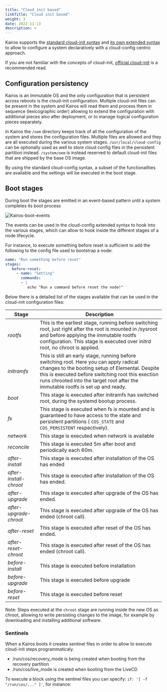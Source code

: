 ```yaml
---
title: "Cloud init based"
linkTitle: "Cloud init based"
weight: 3
date: 2022-11-13
description: >
---
```


Kairos supports the [standard cloud-init syntax](https://github.com/mudler/yip#compatibility-with-cloud-init-format) and [its own extended syntax](https://github.com/mudler/yip) to allow to configure a system declaratively with a cloud-config centric approach.

If you are not familiar with the concepts of cloud-init, [official cloud-init](https://cloud-init.io/) is a recommended read.

## Configuration persistency

Kairos is an Immutable OS and the only configuration that is persistent across reboots is the cloud-init configuration.
Multiple cloud-init files can be present in the system and Kairos will read them and process them in sequence (lexicographic order) allowing to extend the configuration with additional pieces also after deployment, or to manage logical configuration pieces separately.

In Kairos the `/oem` directory keeps track of all the configuration of the system and stores the configuration files. Multiple files are allowed and they are all executed during the various system stages. `/usr/local/cloud-config` can be optionally used as well to store cloud config files in the persistent partition instead. `/system/oem` is instead reserved to default cloud-init files that are shipped by the base OS image.

By using the standard cloud-config syntax, a subset of the functionalities are available and the settings will be executed in the boot stage.

## Boot stages

During boot the stages are emitted in an event-based pattern until a system completes its boot process 

![Kairos-boot-events](https://user-images.githubusercontent.com/2420543/195111193-3167eab8-8058-4676-a1a0-f64aea745646.png)

The events can be used in the cloud-config extended syntax to hook into the various stages, which can allow to hook inside the different stages of a node lifecycle.

For instance, to execute something before reset is sufficient to add the following to the config file used to bootstrap a node:

```yaml
name: "Run something before reset"
stages:
   before-reset:
     - name: "Setting"
       commands:
       - | 
          echo "Run a command before reset the node!"

```

Below there is a detailed list of the stages available that can be used in the cloud-init configuration files:

| **Stage**              | **Description**                                                                                                                                                                                                                                                                    |
|------------------------|------------------------------------------------------------------------------------------------------------------------------------------------------------------------------------------------------------------------------------------------------------------------------------|
| _rootfs_               | This is the earliest stage, running before switching root, just right after the root is mounted in /sysroot and before applying the immutable rootfs configuration. This stage is executed over initrd root, no chroot is applied.                                                 |
| _initramfs_            | This is still an early stage, running before switching root. Here you can apply radical changes to the booting setup of Elemental. Despite this is executed before switching root this exection runs chrooted into the target root after the immutable rootfs is set up and ready. |
| _boot_                 | This stage is executed after initramfs has switched root, during the systemd bootup process.                                                                                                                                                                                       |
| _fs_                   | This stage is executed when fs is mounted and is guaranteed to have access to the state and persistent partitions ( `COS_STATE`  and  `COS_PERSISTENT` respectively).                                                                                                              |
| _network_              | This stage is executed when network is available                                                                                                                                                                                                                                   |
| _reconcile_            | This stage is executed 5m after boot and periodically each 60m.                                                                                                                                                                                                                    |
| _after-install_        | This stage is executed after installation of the OS has ended                                                                                                                                                                                                                      |
| _after-install-chroot_ | This stage is executed after installation of the OS has ended.                                                                                                                                                                                                                     |
| _after-upgrade_        | This stage is executed after upgrade of the OS has ended.                                                                                                                                                                                                                          |
| _after-upgrade-chroot_ | This stage is executed after upgrade of the OS has ended (chroot call).                                                                                                                                                                                                            |
| _after-reset_          | This stage is executed after reset of the OS has ended.                                                                                                                                                                                                                            |
| _after-reset-chroot_   | This stage is executed after reset of the OS has ended (chroot call).                                                                                                                                                                                                              |
| _before-install_       | This stage is executed before installation                                                                                                                                                                                                                                         |
| _before-upgrade_       | This stage is executed before upgrade                                                                                                                                                                                                                                              |
| _before-reset_         | This stage is executed before reset                                                                                                                                                                                                                                                |

Note: Steps executed at the `chroot` stage are running inside the new OS as chroot, allowing to write persisting changes to the image, for example by downloading and installing additional software.


### Sentinels

When a Kairos boots it creates sentinel files in order to allow to execute cloud-init steps programmaticaly.

- /run/cos/recovery_mode is being created when booting from the recovery partition
- /run/cos/live_mode is created when booting from the LiveCD

To execute a block using the sentinel files you can specify: `if: '[ -f "/run/cos/..." ]'`, for instance: